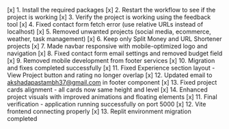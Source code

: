 [x] 1. Install the required packages
[x] 2. Restart the workflow to see if the project is working
[x] 3. Verify the project is working using the feedback tool
[x] 4. Fixed contact form fetch error (use relative URLs instead of localhost)
[x] 5. Removed unwanted projects (social media, ecommerce, weather, task management)
[x] 6. Keep only Split Money and URL Shortener projects 
[x] 7. Made navbar responsive with mobile-optimized logo and navigation
[x] 8. Fixed contact form email settings and removed budget field
[x] 9. Removed mobile development from footer services
[x] 10. Migration and fixes completed successfully
[x] 11. Fixed Experience section layout - View Project button and rating no longer overlap
[x] 12. Updated email to akshadapastambh37@gmail.com in footer component
[x] 13. Fixed project cards alignment - all cards now same height and level
[x] 14. Enhanced project visuals with improved animations and floating elements
[x] 11. Final verification - application running successfully on port 5000
[x] 12. Vite frontend connecting properly
[x] 13. Replit environment migration completed